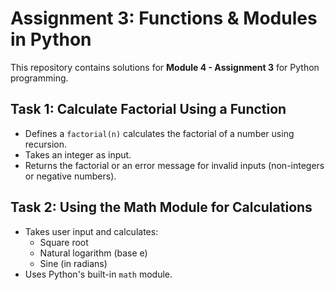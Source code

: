 # Assignment 3: Functions & Modules in Python

This repository contains solutions for **Module 4 - Assignment 3** for Python programming.

## Task 1: Calculate Factorial Using a Function
- Defines a `factorial(n)` calculates the factorial of a number using recursion.
- Takes an integer as input.
- Returns the factorial or an error message for invalid inputs (non-integers or negative numbers).

## Task 2: Using the Math Module for Calculations
- Takes user input and calculates:
  - Square root
  - Natural logarithm (base e)
  - Sine (in radians)
- Uses Python's built-in `math` module.
